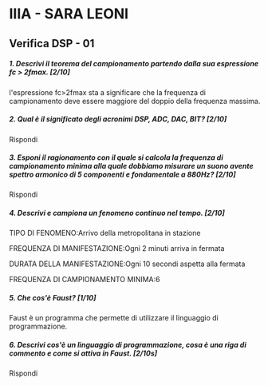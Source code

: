 # IIIA - SARA LEONI

## Verifica DSP - 01

##### 1. Descrivi il teorema del campionamento partendo dalla sua espressione _fc > 2fmax_. [2/10]

l'espressione fc>2fmax sta a significare che la frequenza di campionamento deve essere maggiore del doppio della frequenza massima.

##### 2. Qual è il significato degli acronimi _DSP_, _ADC_, _DAC_, _BIT_? [2/10]

Rispondi

##### 3. Esponi il ragionamento con il quale si calcola la frequenza di campionamento minima alla quale dobbiamo misurare un suono avente spettro armonico di 5 componenti e fondamentale a _880Hz_? [2/10]

Rispondi

##### 4. Descrivi e campiona un fenomeno continuo nel tempo. [2/10]

TIPO DI FENOMENO:Arrivo della metropolitana in stazione

FREQUENZA DI MANIFESTAZIONE:Ogni 2 minuti arriva in fermata

DURATA DELLA MANIFESTAZIONE:Ogni 10 secondi aspetta alla fermata

FREQUENZA DI CAMPIONAMENTO MINIMA:6

##### 5. Che cos'è _Faust_? [1/10]

Faust è un programma che permette di utilizzare il linguaggio di programmazione.

##### 6. Descrivi cos'è un linguaggio di programmazione, cosa è una riga di commento e come si attiva in _Faust_. [2/10s]

Rispondi
